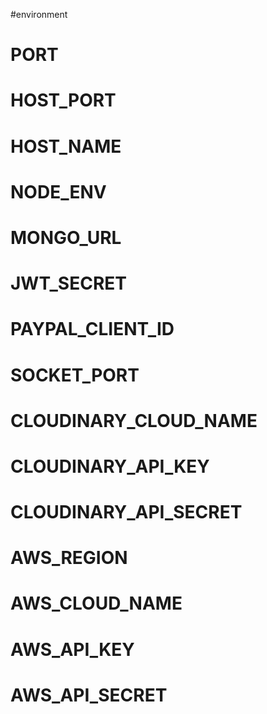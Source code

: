 #environment

# PORT
# HOST_PORT
# HOST_NAME
# NODE_ENV
# MONGO_URL
# JWT_SECRET
# PAYPAL_CLIENT_ID
# SOCKET_PORT

# CLOUDINARY_CLOUD_NAME
# CLOUDINARY_API_KEY
# CLOUDINARY_API_SECRET

# AWS_REGION
# AWS_CLOUD_NAME
# AWS_API_KEY
# AWS_API_SECRET